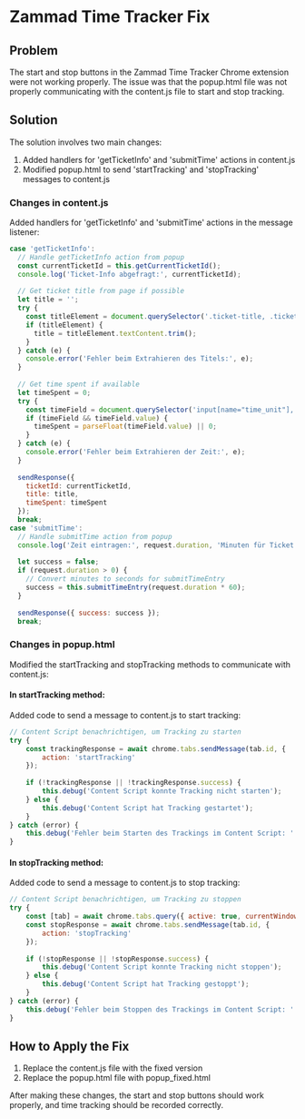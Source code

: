# Zammad Time Tracker Fix

## Problem
The start and stop buttons in the Zammad Time Tracker Chrome extension were not working properly. The issue was that the popup.html file was not properly communicating with the content.js file to start and stop tracking.

## Solution
The solution involves two main changes:

1. Added handlers for 'getTicketInfo' and 'submitTime' actions in content.js
2. Modified popup.html to send 'startTracking' and 'stopTracking' messages to content.js

### Changes in content.js
Added handlers for 'getTicketInfo' and 'submitTime' actions in the message listener:

```javascript
case 'getTicketInfo':
  // Handle getTicketInfo action from popup
  const currentTicketId = this.getCurrentTicketId();
  console.log('Ticket-Info abgefragt:', currentTicketId);
  
  // Get ticket title from page if possible
  let title = '';
  try {
    const titleElement = document.querySelector('.ticket-title, .ticketZoom-header .ticket-number + div, h1, h2');
    if (titleElement) {
      title = titleElement.textContent.trim();
    }
  } catch (e) {
    console.error('Fehler beim Extrahieren des Titels:', e);
  }
  
  // Get time spent if available
  let timeSpent = 0;
  try {
    const timeField = document.querySelector('input[name="time_unit"], input[id*="time"], .time-accounting input');
    if (timeField && timeField.value) {
      timeSpent = parseFloat(timeField.value) || 0;
    }
  } catch (e) {
    console.error('Fehler beim Extrahieren der Zeit:', e);
  }
  
  sendResponse({ 
    ticketId: currentTicketId,
    title: title,
    timeSpent: timeSpent
  });
  break;
case 'submitTime':
  // Handle submitTime action from popup
  console.log('Zeit eintragen:', request.duration, 'Minuten für Ticket', request.ticketId);
  
  let success = false;
  if (request.duration > 0) {
    // Convert minutes to seconds for submitTimeEntry
    success = this.submitTimeEntry(request.duration * 60);
  }
  
  sendResponse({ success: success });
  break;
```

### Changes in popup.html
Modified the startTracking and stopTracking methods to communicate with content.js:

#### In startTracking method:
Added code to send a message to content.js to start tracking:

```javascript
// Content Script benachrichtigen, um Tracking zu starten
try {
    const trackingResponse = await chrome.tabs.sendMessage(tab.id, { 
        action: 'startTracking'
    });
    
    if (!trackingResponse || !trackingResponse.success) {
        this.debug('Content Script konnte Tracking nicht starten');
    } else {
        this.debug('Content Script hat Tracking gestartet');
    }
} catch (error) {
    this.debug('Fehler beim Starten des Trackings im Content Script: ' + error.message);
}
```

#### In stopTracking method:
Added code to send a message to content.js to stop tracking:

```javascript
// Content Script benachrichtigen, um Tracking zu stoppen
try {
    const [tab] = await chrome.tabs.query({ active: true, currentWindow: true });
    const stopResponse = await chrome.tabs.sendMessage(tab.id, { 
        action: 'stopTracking'
    });
    
    if (!stopResponse || !stopResponse.success) {
        this.debug('Content Script konnte Tracking nicht stoppen');
    } else {
        this.debug('Content Script hat Tracking gestoppt');
    }
} catch (error) {
    this.debug('Fehler beim Stoppen des Trackings im Content Script: ' + error.message);
}
```

## How to Apply the Fix
1. Replace the content.js file with the fixed version
2. Replace the popup.html file with popup_fixed.html

After making these changes, the start and stop buttons should work properly, and time tracking should be recorded correctly.